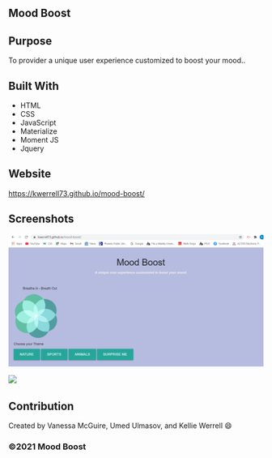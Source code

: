 ## Mood Boost

## Purpose
To provider a unique user experience customized to boost your mood..


## Built With
* HTML
* CSS
* JavaScript
* Materialize
* Moment JS 
* Jquery

## Website
 https://kwerrell73.github.io/mood-boost/

## Screenshots
![](./assets/images/screenshots/moodboost.png)

![](./assets/images/screenshots/moodboosttwo.png)

## Contribution
Created by Vanessa McGuire, Umed Ulmasov, and  Kellie Werrell :smile:

### ©️2021 Mood Boost


